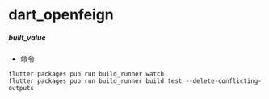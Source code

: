 # dart_openfeign

##### built_value
- 命令
```
flutter packages pub run build_runner watch
flutter packages pub run build_runner build test --delete-conflicting-outputs


```
